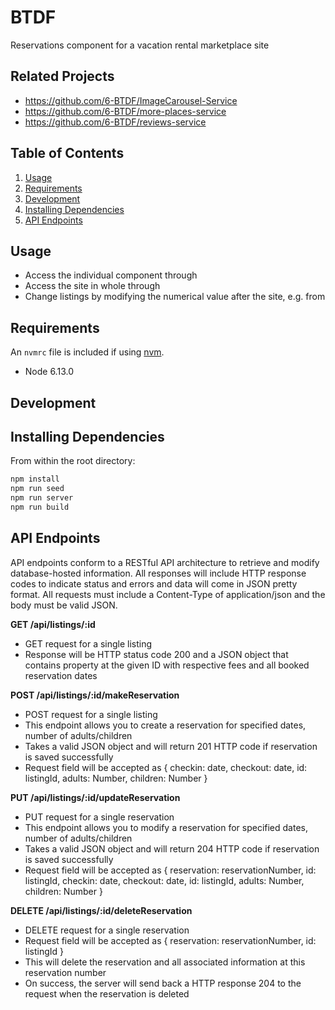 # BTDF

Reservations component for a vacation rental marketplace site

## Related Projects

  - https://github.com/6-BTDF/ImageCarousel-Service
  - https://github.com/6-BTDF/more-places-service
  - https://github.com/6-BTDF/reviews-service

## Table of Contents

1. [Usage](#Usage)
2. [Requirements](#requirements)
3. [Development](#development)
4. [Installing Dependencies](#dependencies) 
5. [API Endpoints](#endpoints)

## Usage

- Access the individual component through
- Access the site in whole through 
- Change listings by modifying the numerical value after the site, e.g. from 

## Requirements

An `nvmrc` file is included if using [nvm](https://github.com/creationix/nvm).

- Node 6.13.0

## Development

## Installing Dependencies

From within the root directory:

```sh
npm install
npm run seed
npm run server
npm run build
```

## API Endpoints

API endpoints conform to a RESTful API architecture to retrieve and modify database-hosted information. All responses will include HTTP response codes to indicate status and errors and data will come in JSON pretty format. All requests must include a Content-Type of application/json and the body must be valid JSON.


**GET /api/listings/:id**
- GET request for a single listing
- Response will be HTTP status code 200 and a JSON object that contains property at the given ID with respective fees and all booked reservation dates


**POST /api/listings/:id/makeReservation**
- POST request for a single listing
- This endpoint allows you to create a reservation for specified dates, number of adults/children
- Takes a valid JSON object and will return 201 HTTP code if reservation is saved successfully
- Request field will be accepted as { checkin: date, checkout: date, id: listingId, adults: Number, children: Number }

**PUT /api/listings/:id/updateReservation**
- PUT request for a single reservation
- This endpoint allows you to modify a reservation for specified dates, number of adults/children
- Takes a valid JSON object and will return 204 HTTP code if reservation is saved successfully
- Request field will be accepted as { reservation: reservationNumber, id: listingId, checkin: date, checkout: date, id: listingId, adults: Number, children: Number }


**DELETE /api/listings/:id/deleteReservation**
- DELETE request for a single reservation
- Request field will be accepted as { reservation: reservationNumber, id: listingId }
- This will delete the reservation and all associated information at this reservation number
- On success, the server will send back a HTTP response 204 to the request when the reservation is deleted




